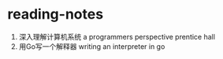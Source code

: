 # reading-notes

1. 深入理解计算机系统 a programmers perspective prentice hall
2. 用Go写一个解释器 writing an interpreter in go
